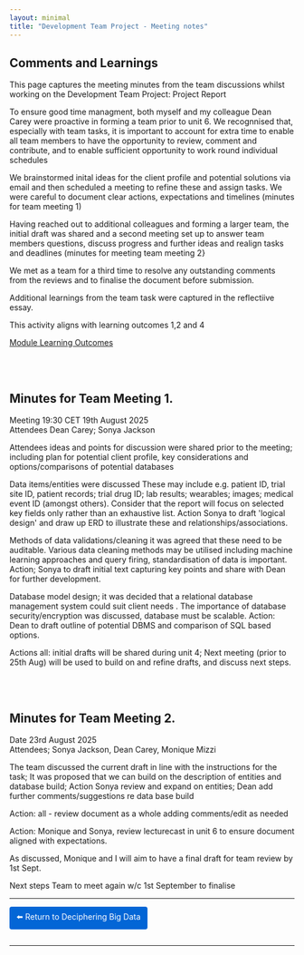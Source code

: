 ```yaml
---
layout: minimal
title: "Development Team Project - Meeting notes"
---
```



## Comments and Learnings

This page captures the meeting minutes from the team discussions whilst working on the Development Team Project: Project Report

To ensure good time managment, both myself and my colleague Dean Carey were proactive in forming a team prior to unit 6.  We recognnised  that, especially with team tasks, it is important to account for extra time to enable all team members to have the opportunity to review, comment and contribute, and to enable sufficient opportunity to work round individual schedules

We brainstormed inital ideas for the client profile and potential solutions via email and  then scheduled a meeting to refine these and assign tasks.  We were careful to document clear actions, expectations and timelines (minutes for team meeting 1)

Having reached out to additional colleagues and forming a larger team, the initial draft was shared and a second meeting set up to answer team members questions, discuss progress and further ideas and realign tasks and deadlines (minutes for meeting team meeting 2}

We met as a team for a third time to resolve any outstanding comments from the reviews and to finalise the document before submission.

Additional learnings from the team task were captured in the reflectiive essay. 

This activity aligns with learning outcomes 1,2 and  4

[Module Learning Outcomes](https://sjackson-ds25.github.io/DecipheringBigData/LearningObjectives.html)   

<br><br>

Minutes for Team Meeting 1.
------
Meeting 19:30 CET 19th August 2025  
Attendees Dean Carey; Sonya Jackson

Attendees ideas and points for discussion were shared prior to the meeting; including plan for potential client profile, key considerations and options/comparisons of potential databases

Data items/entities were discussed  These may include e.g. patient ID, trial site ID, patient records; trial drug ID; lab results; wearables; images; medical event ID (amongst others).  Consider that the report will focus on selected key fields only rather than an exhaustive list. Action Sonya to draft 'logical design' and draw up ERD to illustrate these and relationships/associations.  

Methods of data validations/cleaning  it was agreed that these need to be auditable.  Various data cleaning methods may be utilised including machine learning approaches and query firing, standardisation of data is important. Action; Sonya to draft initial text capturing key points and share with Dean for further development.

Database model design; it was decided that  a relational database management system could suit client needs .  The importance of database security/encryption was discussed, database must be scalable.  Action: Dean to draft outline of potential DBMS and comparison of SQL based options.


Actions all: initial drafts will be shared during unit 4; 
Next meeting (prior to 25th Aug) will be used to build on and refine drafts, and discuss next steps.  


<br><br>

Minutes for Team Meeting 2.
------

Date 23rd August 2025  
Attendees; Sonya Jackson, Dean Carey, Monique Mizzi


The team discussed the current draft in line with the instructions for the task; It was proposed that we can build on the description of entities and database build; Action Sonya review and expand on entities; Dean add further comments/suggestions re data base build

Action: all - review document as a whole adding comments/edit as needed 

Action: Monique and Sonya, review lecturecast in unit 6 to ensure document aligned with expectations.   

As discussed, Monique and I will aim to have a final draft for team review by 1st Sept.

Next steps
Team to meet again w/c 1st September to finalise

<hr>

<a href="https://sjackson-ds25.github.io/DecipheringBigData/Landing%20page.html" style="display:inline-block; padding:8px 12px; background-color:#0366d6; color:white; text-decoration:none; border-radius:4px; margin-bottom:1em;">⬅️ Return to Deciphering Big Data</a>

<hr>

